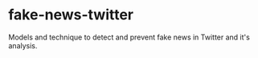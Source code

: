 # fake-news-twitter
Models and technique to detect and prevent fake news in Twitter and it's analysis.
